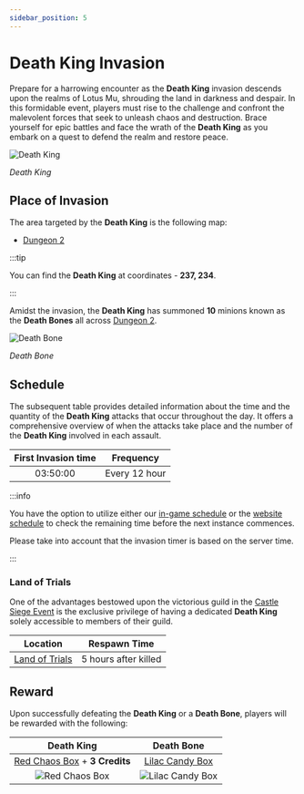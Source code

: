 ```yaml
---
sidebar_position: 5
---
```


# Death King Invasion

Prepare for a harrowing encounter as the **Death King** invasion descends upon the realms of Lotus Mu, shrouding the land in darkness and despair. In this formidable event, players must rise to the challenge and confront the malevolent forces that seek to unleash chaos and destruction. Brace yourself for epic battles and face the wrath of the **Death King** as you embark on a quest to defend the realm and restore peace.

![Death King](/img/monsters/special/invasions/death-king.jpg)

_Death King_

## Place of Invasion

The area targeted by the **Death King** is the following map:

- [Dungeon 2](/maps/dungeon-2)

:::tip

You can find the **Death King** at coordinates - **237, 234**.

:::

Amidst the invasion, the **Death King** has summoned **10** minions known as the **Death Bones** all across [Dungeon 2](/maps/dungeon-2).

![Death Bone](/img/monsters/special/invasions/death-bone.jpg)

_Death Bone_

## Schedule

The subsequent table provides detailed information about the time and the quantity of the **Death King** attacks that occur throughout the day. It offers a comprehensive overview of when the attacks take place and the number of the **Death King** involved in each assault.

| First Invasion time |   Frequency   |
| :-----------------: | :-----------: |
|      03:50:00       | Every 12 hour |

:::info

You have the option to utilize either our [in-game schedule](/client-features/schedule) or the [website schedule](https://lotusmu.org/schedule) to check the remaining time before the next instance commences.

Please take into account that the invasion timer is based on the server time.

:::

### Land of Trials

One of the advantages bestowed upon the victorious guild in the [Castle Siege Event](/events/castle-siege) is the exclusive privilege of having a dedicated **Death King** solely accessible to members of their guild.

|                Location                |     Respawn Time     |
| :------------------------------------: | :------------------: |
| [Land of Trials](/maps/land-of-trials) | 5 hours after killed |

## Reward

Upon successfully defeating the **Death King** or a **Death Bone**, players will be rewarded with the following:

|                             Death King                              |                          Death Bone                          |
| :-----------------------------------------------------------------: | :----------------------------------------------------------: |
| [Red Chaos Box](/items/item-bags/exc/red-chaos-box) + **3 Credits** |   [Lilac Candy Box](/items/item-bags/misc/lilac-candy-box)   |
|      ![Red Chaos Box](/img/items/item-bags/red-chaos-box.png)       | ![Lilac Candy Box](/img/items/item-bags/lilac-candy-box.png) |
